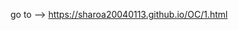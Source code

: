 <p>go to --> <a href="https://sharoa20040113.github.io/OC/1.html">https://sharoa20040113.github.io/OC/1.html</a></p>
